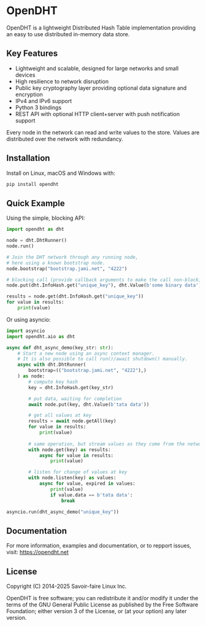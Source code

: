 # OpenDHT

OpenDHT is a lightweight Distributed Hash Table implementation providing an easy to use distributed in-memory data store.

## Key Features

* Lightweight and scalable, designed for large networks and small devices
* High resilience to network disruption
* Public key cryptography layer providing optional data signature and encryption
* IPv4 and IPv6 support
* Python 3 bindings
* REST API with optional HTTP client+server with push notification support

Every node in the network can read and write values to the store. Values are distributed over the network with redundancy.

## Installation

Install on Linux, macOS and Windows with:
```sh
pip install opendht
```

## Quick Example

Using the simple, blocking API:
```python
import opendht as dht

node = dht.DhtRunner()
node.run()

# Join the DHT network through any running node,
# here using a known bootstrap node.
node.bootstrap("bootstrap.jami.net", "4222")

# blocking call (provide callback arguments to make the call non-blocking)
node.put(dht.InfoHash.get("unique_key"), dht.Value(b'some binary data'))

results = node.get(dht.InfoHash.get("unique_key"))
for value in results:
    print(value)
```

Or using asyncio:
```python
import asyncio
import opendht.aio as dht

async def dht_async_demo(key_str: str):
    # Start a new node using an async context manager.
    # It is also possible to call run()/await shutdown() manually.
    async with dht.DhtRunner(
        bootstrap=(("bootstrap.jami.net", "4222"),)
    ) as node:
        # compute key hash
        key = dht.InfoHash.get(key_str)

        # put data, waiting for completion
        await node.put(key, dht.Value(b'tata data'))

        # get all values at key
        results = await node.getAll(key)
        for value in results:
            print(value)
        
        # same operation, but stream values as they come from the network
        with node.get(key) as results:
            async for value in results:
                print(value)

        # listen for change of values at key
        with node.listen(key) as values:
            async for value, expired in values:
                print(value)
                if value.data == b'tata data':
                    break

asyncio.run(dht_async_demo("unique_key"))
```

## Documentation

For more information, examples and documentation, or to repport issues, visit: https://opendht.net

## License

Copyright (C) 2014-2025 Savoir-faire Linux Inc.

OpenDHT is free software; you can redistribute it and/or modify it under the terms of the GNU General Public License as published by the Free Software Foundation; either version 3 of the License, or (at your option) any later version.
